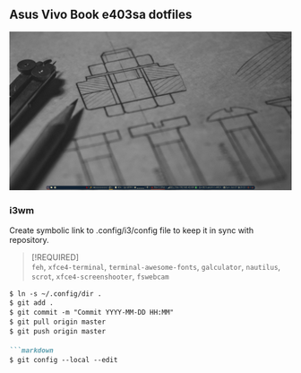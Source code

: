 ## Asus Vivo Book e403sa dotfiles

![Screenshot](/screenshots/Screenshot_2018.png)

### i3wm

Create symbolic link to .config/i3/config file to keep it in sync with repository.

> [!REQUIRED]  
> `feh`, `xfce4-terminal`, `terminal-awesome-fonts`, `galculator`, `nautilus`, `scrot`, `xfce4-screenshooter`, `fswebcam`


```markdown
$ ln -s ~/.config/dir .
$ git add .
$ git commit -m "Commit YYYY-MM-DD HH:MM"
$ git pull origin master
$ git push origin master

```markdown
$ git config --local --edit

